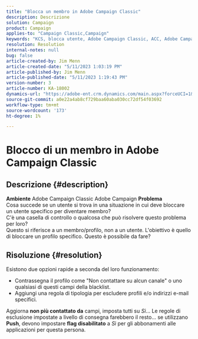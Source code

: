 ```yaml
---
title: "Blocca un membro in Adobe Campaign Classic"
description: Descrizione
solution: Campaign
product: Campaign
applies-to: "Campaign Classic,Campaign"
keywords: "KCS, blocca utente, Adobe Campaign Classic, ACC, Adobe Campaign, Come"
resolution: Resolution
internal-notes: null
bug: false
article-created-by: Jim Menn
article-created-date: "5/11/2023 1:03:19 PM"
article-published-by: Jim Menn
article-published-date: "5/11/2023 1:19:43 PM"
version-number: 3
article-number: KA-18002
dynamics-url: "https://adobe-ent.crm.dynamics.com/main.aspx?forceUCI=1&pagetype=entityrecord&etn=knowledgearticle&id=8a14cb2e-fcef-ed11-8849-6045bd006295"
source-git-commit: a0e22a4ab8cf729baa60aba030cc72df54f03692
workflow-type: tm+mt
source-wordcount: '173'
ht-degree: 1%

---
```


# Blocco di un membro in Adobe Campaign Classic

## Descrizione {#description}


<b>Ambiente</b>
Adobe Campaign Classic Adobe Campaign
<b>Problema</b>
<br>Cosa succede se un utente si trova in una situazione in cui deve bloccare un utente specifico per diventare membro?
<br>C&#39;è una casella di controllo o qualcosa che può risolvere questo problema per loro?
<br>Questo si riferisce a un membro/profilo, non a un utente. L&#39;obiettivo è quello di bloccare un profilo specifico. Questo è possibile da fare?



## Risoluzione {#resolution}


Esistono due opzioni rapide a seconda del loro funzionamento:

- Contrassegna il profilo come &quot;Non contattare su alcun canale&quot; o uno qualsiasi di questi campi della blacklist.
- Aggiungi una regola di tipologia per escludere profili e/o indirizzi e-mail specifici.




Aggiorna <b>non più contattato da</b> campi, imposta tutti su *Sì*... Le regole di esclusione impostate a livello di consegna farebbero il resto... se utilizzano <b>Push</b>, devono impostare <b>flag disabilitato</b> a *Sì* per gli abbonamenti alle applicazioni per questa persona.
